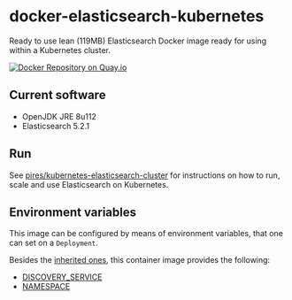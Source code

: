 # docker-elasticsearch-kubernetes

Ready to use lean (119MB) Elasticsearch Docker image ready for using within a Kubernetes cluster.

[![Docker Repository on Quay.io](https://quay.io/repository/pires/docker-elasticsearch-kubernetes/status "Docker Repository on Quay.io")](https://quay.io/repository/pires/docker-elasticsearch-kubernetes)

## Current software

* OpenJDK JRE 8u112
* Elasticsearch 5.2.1

## Run

See [pires/kubernetes-elasticsearch-cluster](https://github.com/pires/kubernetes-elasticsearch-cluster) for instructions on how to run, scale and use Elasticsearch on Kubernetes.

## Environment variables

This image can be configured by means of environment variables, that one can set on a `Deployment`.

Besides the [inherited ones](https://github.com/pires/docker-elasticsearch#environment-variables), this container image provides the following:

* [DISCOVERY_SERVICE](https://github.com/fabric8io/elasticsearch-cloud-kubernetes#kubernetes-pod-discovery)
* [NAMESPACE](https://github.com/fabric8io/elasticsearch-cloud-kubernetes#kubernetes-pod-discovery)
